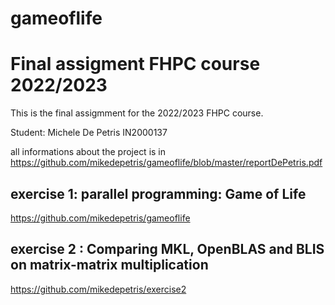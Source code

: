 # gameoflife

# Final assigment FHPC course 2022/2023

This is the final assigmment for the 2022/2023 FHPC course.

Student: Michele De Petris IN2000137

all informations about the project is in https://github.com/mikedepetris/gameoflife/blob/master/reportDePetris.pdf

## exercise 1:  parallel  programming: Game of Life
https://github.com/mikedepetris/gameoflife

## exercise 2 : Comparing MKL, OpenBLAS and BLIS on matrix-matrix multiplication 
https://github.com/mikedepetris/exercise2
